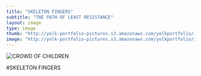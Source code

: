 ```yaml
---
title: "SKELETON FINGERS"
subtitle: "THE PATH OF LEAST RESISTANCE"
layout: image
type: image
thumb: "http://yolk-portfolio-pictures.s3.amazonaws.com/yolkportfolio/image/SKELETONFINGERS-thumb.jpg"
image: "http://yolk-portfolio-pictures.s3.amazonaws.com/yolkportfolio/image/SKELETONFINGERS-small.jpg"
---
```



![CROWD OF CHILDREN](http://yolk-portfolio-pictures.s3.amazonaws.com/yolkportfolio/image/SKELETONFINGERS-small.jpg)

#SKELETON FINGERS


